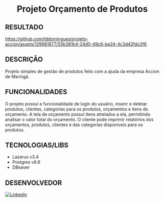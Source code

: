 <h1 align="center">
  Projeto Orçamento de Produtos
</h1>

## RESULTADO

https://github.com/tddomingues/projeto-accion/assets/129981877/55b381b4-24d0-49c6-be24-4c3d42fdc2f6

## DESCRIÇÃO

Projeto simples de gestão de produtos feito com a ajuda da empresa Accion de Maringá.

## FUNCIONALIDADES

O projeto possui a funcionalidade de login do usuário, inserir e deletar produtos, clientes, categorias para os produtos, orçamentos e itens do orçamento. A tela de orçamento possui itens atrelados a ela, permitindo analisar o valor total do orçamento. 
O cliente pode imprimir relatórios dos orçamentos, produtos, clientes e das categorias disponíveis para os produtos.

## TECNOLOGIAS/LIBS

- Lazarus v3.4
- Postgres v9.6
- DBeaver

## DESENVOLVEDOR

[![Linkedin](https://img.shields.io/badge/LinkedIn-0077B5?style=for-the-badge&logo=linkedin&logoColor=white)](https://www.linkedin.com/in/tiago-domingues-4089b5123/)



